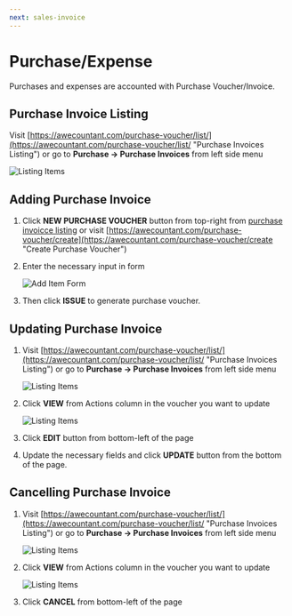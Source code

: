 ```yaml
---
next: sales-invoice
---
```


# Purchase/Expense
Purchases and expenses are accounted with Purchase Voucher/Invoice.

## Purchase Invoice Listing
Visit [https://awecountant.com/purchase-voucher/list/](https://awecountant.com/purchase-voucher/list/ "Purchase Invoices Listing") or go to **Purchase → Purchase Invoices** from left side menu

   ![Listing Items](~@assets/img/guide/purchase_invoice_listing.jpg)

## Adding Purchase Invoice
1. Click **NEW PURCHASE VOUCHER** button from top-right from [purchase invoicce listing](#purchase-invoice-listing) or visit [https://awecountant.com/purchase-voucher/create](https://awecountant.com/purchase-voucher/create "Create Purchase Voucher")

2. Enter the necessary input in form

	![Add Item Form](~@assets/img/guide/purchase_invoice_create_form.jpg)

3. Then click **ISSUE** to generate purchase voucher.

## Updating Purchase Invoice
1. Visit [https://awecountant.com/purchase-voucher/list/](https://awecountant.com/purchase-voucher/list/ "Purchase Invoices Listing") or go to **Purchase → Purchase Invoices** from left side menu

	![Listing Items](~@assets/img/guide/purchase_invoice_listing.jpg)

2. Click **VIEW** from Actions column in the voucher you want to update
	
	![Listing Items](~@assets/img/guide/purchase_invoice_detail_view.jpg)

3. Click **EDIT** button from bottom-left of the page

4. Update the necessary fields and click **UPDATE** button from the bottom of the page.

## Cancelling Purchase Invoice
1. Visit [https://awecountant.com/purchase-voucher/list/](https://awecountant.com/purchase-voucher/list/ "Purchase Invoices Listing") or go to **Purchase → Purchase Invoices** from left side menu

	![Listing Items](~@assets/img/guide/purchase_invoice_listing.jpg)

2. Click **VIEW** from Actions column in the voucher you want to update
	
	![Listing Items](~@assets/img/guide/purchase_invoice_detail_view.jpg)

3. Click **CANCEL** from bottom-left of the page

